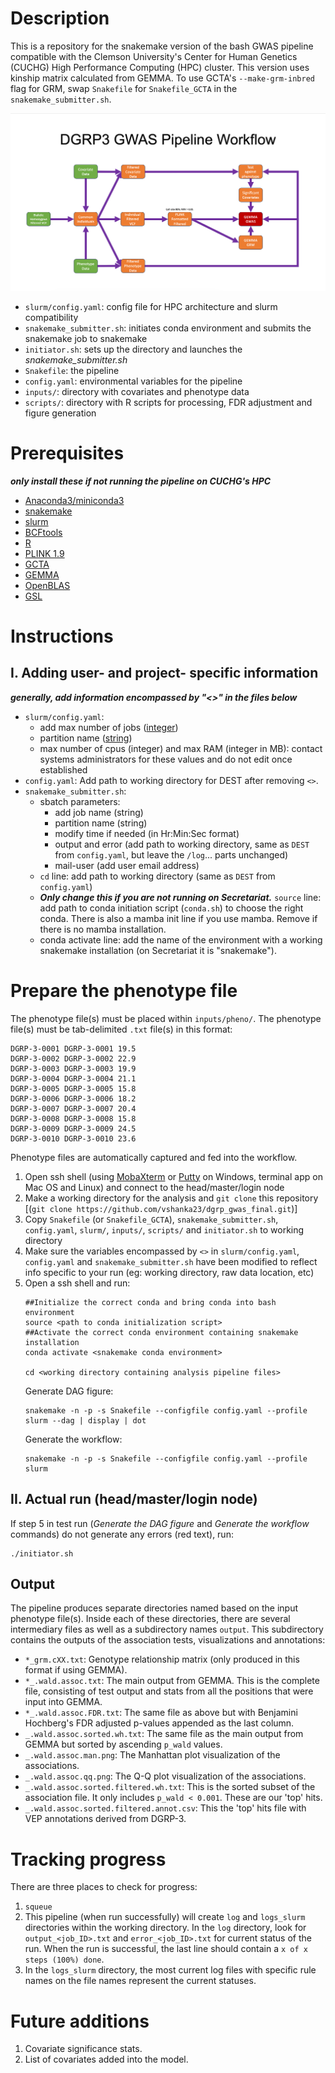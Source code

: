# Description
This is a repository for the snakemake version of the bash GWAS pipeline compatible with the Clemson University's Center for Human Genetics (CUCHG) High Performance Computing (HPC) cluster. This version uses kinship matrix calculated from GEMMA. To use GCTA's ```--make-grm-inbred``` flag for GRM, swap ```Snakefile``` for ```Snakefile_GCTA``` in the ```snakemake_submitter.sh```.

![Pipeline Schematic](https://github.com/vshanka23/dgrp_gwas_final/blob/main/pipeline_schematic.jpg)

- ```slurm/config.yaml```: config file for HPC architecture and slurm compatibility
- ```snakemake_submitter.sh```: initiates conda environment and submits the snakemake job to snakemake
- ```initiator.sh```: sets up the directory and launches the *snakemake_submitter.sh*
- ```Snakefile```: the pipeline
- ```config.yaml```: environmental variables for the pipeline
- ```inputs/```: directory with covariates and phenotype data
- ```scripts/```: directory with R scripts for processing, FDR adjustment and figure generation

# Prerequisites 
***only install these if not running the pipeline on CUCHG's HPC***

- [Anaconda3/miniconda3](https://docs.anaconda.com/anaconda/install/linux/)
- [snakemake](https://snakemake.readthedocs.io/en/stable/getting_started/installation.html)
- [slurm](https://slurm.schedmd.com/sbatch.html)
- [BCFtools](https://samtools.github.io/bcftools/)
- [R](https://www.r-project.org)
- [PLINK 1.9](https://www.cog-genomics.org/plink/)
- [GCTA](https://yanglab.westlake.edu.cn/software/gcta/)
- [GEMMA](https://github.com/genetics-statistics/GEMMA)
- [OpenBLAS](https://www.openblas.net)
- [GSL](https://www.gnu.org/software/gsl/)

# Instructions
## I. Adding user- and project- specific information
***generally, add information encompassed by "<>" in the files below***
- ```slurm/config.yaml```: 
    - add max number of jobs ([integer](https://en.wikipedia.org/wiki/Integer_(computer_science)))
    - partition name ([string](https://wlm.userweb.mwn.de/Stata/wstavart.htm))
    - max number of cpus (integer) and max RAM (integer in MB): contact systems administrators for these values and do not edit once established
- ```config.yaml```: Add path to working directory for DEST after removing ```<>```.
- ```snakemake_submitter.sh```:
    - sbatch parameters: 
        - add job name (string)
        - partition name (string)
        - modify time if needed (in Hr:Min:Sec format)
        - output and error (add path to working directory, same as ```DEST``` from ```config.yaml```, but leave the ```/log```... parts unchanged)
        - mail-user (add user email address)
    - ```cd``` line: add path to working directory (same as ```DEST``` from ```config.yaml```)
    - ***Only change this if you are not running on Secretariat.*** ```source``` line: add path to conda initiation script (```conda.sh```) to choose the right conda. There is also a mamba init line if you use mamba. Remove if there is no mamba installation.
    - conda activate line: add the name of the environment with a working snakemake installation (on Secretariat it is "snakemake").

# Prepare the phenotype file

The phenotype file(s) must be placed within ```inputs/pheno/```. The phenotype file(s) must be tab-delimited ```.txt``` file(s) in this format:

```
DGRP-3-0001	DGRP-3-0001	19.5
DGRP-3-0002	DGRP-3-0002	22.9
DGRP-3-0003	DGRP-3-0003	19.9
DGRP-3-0004	DGRP-3-0004	21.1
DGRP-3-0005	DGRP-3-0005	15.8
DGRP-3-0006	DGRP-3-0006	18.2
DGRP-3-0007	DGRP-3-0007	20.4
DGRP-3-0008	DGRP-3-0008	15.8
DGRP-3-0009	DGRP-3-0009	24.5
DGRP-3-0010	DGRP-3-0010	23.6
```
Phenotype files are automatically captured and fed into the workflow.

1. Open ssh shell (using [MobaXterm](https://mobaxterm.mobatek.net/download-home-edition.html) or [Putty](https://www.putty.org/) on Windows, terminal app on Mac OS and Linux) and connect to the head/master/login node
2. Make a working directory for the analysis and ```git clone``` this repository [(```git clone https://github.com/vshanka23/dgrp_gwas_final.git```)]
3. Copy ```Snakefile``` (or ```Snakefile_GCTA```), ```snakemake_submitter.sh```, ```config.yaml```, ```slurm/```, ```inputs/```, ```scripts/``` and ```initiator.sh``` to working directory
4. Make sure the variables encompassed by ```<>``` in ```slurm/config.yaml```, ```config.yaml``` and ```snakemake_submitter.sh``` have been modified to reflect info specific to your run (eg: working directory, raw data location, etc)
5. Open a ssh shell and run:
    ```
    ##Initialize the correct conda and bring conda into bash environment
    source <path to conda initialization script>
    ##Activate the correct conda environment containing snakemake installation
    conda activate <snakemake conda environment>

    cd <working directory containing analysis pipeline files>
    ```
    Generate DAG figure:
    ```
    snakemake -n -p -s Snakefile --configfile config.yaml --profile slurm --dag | display | dot
    ```
    Generate the workflow:
    ```
    snakemake -n -p -s Snakefile --configfile config.yaml --profile slurm
    ```

## II. Actual run (head/master/login node)

If step 5 in test run (*Generate the DAG figure* and *Generate the workflow* commands) do not generate any errors (red text), run:
```
./initiator.sh
```

## Output

The pipeline produces separate directories named based on the input phenotype file(s). Inside each of these directories, there are several intermediary files as well as a subdirectory names ```output```. This subdirectory contains the outputs of the association tests, visualizations and annotations:

- ```*_grm.cXX.txt```: Genotype relationship matrix (only produced in this format if using GEMMA). 
- ```*_.wald.assoc.txt```: The main output from GEMMA. This is the complete file, consisting of test output and stats from all the positions that were input into GEMMA.
- ```*_.wald.assoc.FDR.txt```: The same file as above but with Benjamini Hochberg's FDR adjusted p-values appended as the last column.
- ```_.wald.assoc.sorted.wh.txt```: The same file as the main output from GEMMA but sorted by ascending ```p_wald``` values.
- ```_.wald.assoc.man.png```: The Manhattan plot visualization of the associations.
- ```_.wald.assoc.qq.png```: The Q-Q plot visualization of the associations.
- ```_.wald.assoc.sorted.filtered.wh.txt```: This is the sorted subset of the association file. It only includes ```p_wald < 0.001```. These are our 'top' hits.
- ```_.wald.assoc.sorted.filtered.annot.csv```: This the 'top' hits file with VEP annotations derived from DGRP-3.

# Tracking progress
There are three places to check for progress:
1. ```squeue```
2. This pipeline (when run successfully) will create ```log``` and ```logs_slurm``` directories within the working directory. In the ```log``` directory, look for ```output_<job_ID>.txt``` and ```error_<job_ID>.txt``` for current status of the run. When the run is successful, the last line should contain a ```x of x steps (100%) done```.
3. In the ```logs_slurm``` directory, the most current log files with specific rule names on the file names represent the current statuses.

# Future additions
1. Covariate significance stats.
2. List of covariates added into the model.